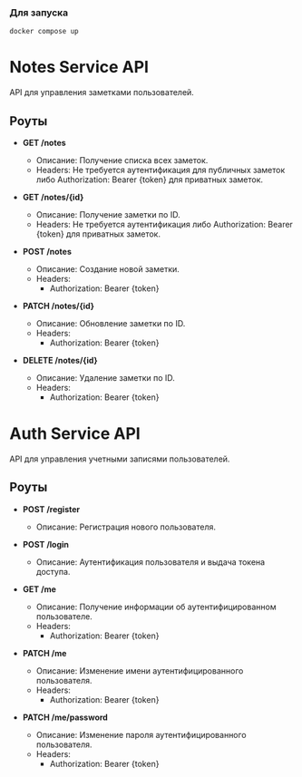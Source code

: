 ### Для запуска
```shell
docker compose up
```

# Notes Service API

API для управления заметками пользователей.

## Роуты

- **GET /notes**
  - Описание: Получение списка всех заметок.
  - Headers: Не требуется аутентификация для публичных заметок либо Authorization: Bearer {token} для приватных заметок.

- **GET /notes/{id}**
  - Описание: Получение заметки по ID.
  - Headers: Не требуется аутентификация либо Authorization: Bearer {token} для приватных заметок.

- **POST /notes**
  - Описание: Создание новой заметки.
  - Headers:
    - Authorization: Bearer {token}

- **PATCH /notes/{id}**
  - Описание: Обновление заметки по ID.
  - Headers:
    - Authorization: Bearer {token}

- **DELETE /notes/{id}**
  - Описание: Удаление заметки по ID.
  - Headers:
    - Authorization: Bearer {token}


# Auth Service API

API для управления учетными записями пользователей.

## Роуты

- **POST /register**
  - Описание: Регистрация нового пользователя.

- **POST /login**
  - Описание: Аутентификация пользователя и выдача токена доступа.

- **GET /me**
  - Описание: Получение информации об аутентифицированном пользователе.
  - Headers:
    - Authorization: Bearer {token}

- **PATCH /me**
  - Описание: Изменение имени аутентифицированного пользователя.
  - Headers:
    - Authorization: Bearer {token}

- **PATCH /me/password**
  - Описание: Изменение пароля аутентифицированного пользователя.
  - Headers:
    - Authorization: Bearer {token}